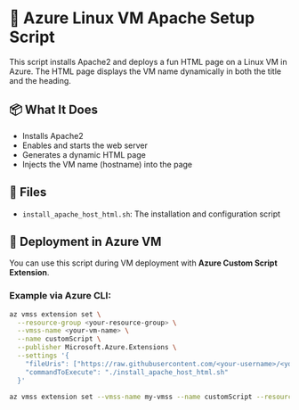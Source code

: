 
# 🐧 Azure Linux VM Apache Setup Script

This script installs Apache2 and deploys a fun HTML page on a Linux VM in Azure. The HTML page displays the VM name dynamically in both the title and the heading.

## 📦 What It Does

- Installs Apache2
- Enables and starts the web server
- Generates a dynamic HTML page
- Injects the VM name (hostname) into the page

## 📂 Files

- `install_apache_host_html.sh`: The installation and configuration script

## 🚀 Deployment in Azure VM

You can use this script during VM deployment with **Azure Custom Script Extension**.

### Example via Azure CLI:

```bash
az vmss extension set \
  --resource-group <your-resource-group> \
  --vmss-name <your-vm-name> \
  --name customScript \
  --publisher Microsoft.Azure.Extensions \
  --settings '{
    "fileUris": ["https://raw.githubusercontent.com/<your-username>/<your-repo>/main/install_apache_host_html.sh"],
    "commandToExecute": "./install_apache_host_html.sh"
  }'

az vmss extension set --vmss-name my-vmss --name customScript --resource-group my-group --version 2.0 --publisher Microsoft.Azure.Extensions --settings '{"commandToExecute": "echo testing"}'
